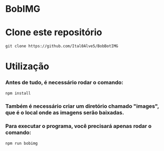 # BobIMG

# Clone este repositório

    git clone https://github.com/Ital0Alve5/BobBotIMG

# Utilização

### Antes de tudo, é necessário rodar o comando:
    npm install

### Também é necessário criar um diretório chamado "images", que é o local onde as imagens serão baixadas.

### Para executar o programa, você precisará apenas rodar o comando:
    npm run bobimg
